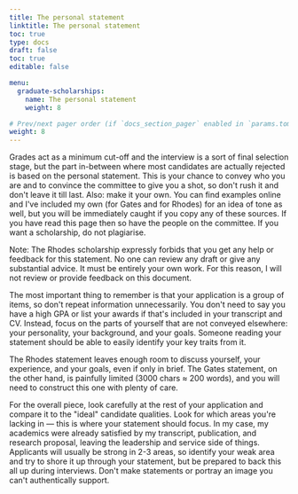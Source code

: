 ```yaml
---
title: The personal statement
linktitle: The personal statement
toc: true
type: docs
draft: false
toc: true
editable: false

menu:
  graduate-scholarships:
    name: The personal statement
    weight: 8

# Prev/next pager order (if `docs_section_pager` enabled in `params.toml`)
weight: 8
---
```


Grades act as a minimum cut-off and the interview is a sort of final selection stage, but the part in-between where most candidates are actually rejected is based on the personal statement. This is your chance to convey who you are and to convince the committee to give you a shot, so don't rush it and don't leave it till last. Also: make it your own. You can find examples online and I've included my own (for Gates and for Rhodes) for an idea of tone as well, but you will be immediately caught if you copy any of these sources. If you have read this page then so have the people on the committee. If you want a scholarship, do not plagiarise.

Note: The Rhodes scholarship expressly forbids that you get any help or feedback for this statement. No one can review any draft or give any substantial advice. It must be entirely your own work. For this reason, I will not review or provide feedback on this document.

The most important thing to remember is that your application is a group of items, so don't repeat information unnecessarily. You don't need to say you have a high GPA or list your awards if that's included in your transcript and CV. Instead, focus on the parts of yourself that are not conveyed elsewhere: your personality, your background, and your goals. Someone reading your statement should be able to easily identify your key traits from it.

The Rhodes statement leaves enough room to discuss yourself, your experience, and your goals, even if only in brief. The Gates statement, on the other hand, is painfully limited (3000 chars ≈ 200 words), and you will need to construct this one with plenty of care.

For the overall piece, look carefully at the rest of your application and compare it to the "ideal" candidate qualities. Look for which areas you're lacking in — this is where your statement should focus. In my case, my academics were already satisfied by my transcript, publication, and research proposal, leaving the leadership and service side of things. Applicants will usually be strong in 2-3 areas, so identify your weak area and try to shore it up through your statement, but be prepared to back this all up during interviews. Don't make statements or portray an image you can't authentically support.

